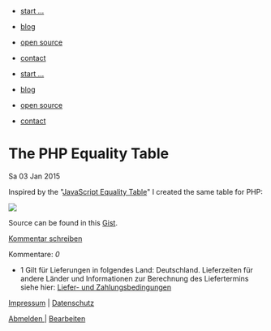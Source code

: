 * [start ...](/)
* [blog](/blog/)
* [open source](/open-source/)
* [contact](/contact/)

* [start ...](/)
* [blog](/blog/)
* [open source](/open-source/)
* [contact](/contact/)

# The PHP Equality Table
Sa
03
Jan
2015

Inspired by the "[JavaScript Equality Table](http://dorey.github.io/JavaScript-Equality-Table/ "http://dorey.github.io/JavaScript-Equality-Table/")" I created the same table for PHP:

![](https://image.jimcdn.com/app/cms/image/transf/none/path/sa96aabd4fda6ca54/image/i03b1307897534120/version/1420287877/image.png)

Source can be found in this [Gist](https://gist.github.com/s0enke/37e0e93d833af1a004a1 "https://gist.github.com/s0enke/37e0e93d833af1a004a1").

[Kommentar schreiben](#)

Kommentare: _0_ 

* 1 Gilt für Lieferungen in folgendes Land: Deutschland. Lieferzeiten für andere Länder und Informationen zur Berechnung des Liefertermins siehe hier: [Liefer- und Zahlungsbedingungen](http://www.ruempler.eu/j/shop/deliveryinfo)  

[Impressum](/about/) | [Datenschutz](/j/privacy) 

[Abmelden ](https://e.jimdo.com/app/cms/logout.php)
|
[Bearbeiten](https://a.jimdo.com/app/auth/signin/jumpcms/?page=1996567493)